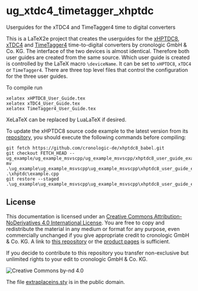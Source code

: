 # ug_xtdc4_timetagger_xhptdc
Userguides for the xTDC4 and TimeTagger4 time to digital converters

This is a LaTeX2e project that creates the userguides for the [xHPTDC8](https://www.cronologic.de/products/tdcs/xhptdc8-pcie), [xTDC4](https://www.cronologic.de/products/tdcs/xtdc4-pcie) and [TimeTagger4](https://www.cronologic.de/products/tdcs/timetagger) time-to-digital converters by cronologic GmbH & Co. KG.
The interface of the two devices is almost identical. Therefore both user guides are created from the same source. Which user guide is created is controlled by the LaTeX macro `\deviceName`. It can be set to `xHPTDC8`, `xTDC4` or `TimeTagger4`. There are three top level files that control the configuration for the three user guides. 

To compile run
```shell
xelatex xHPTDC8_User_Guide.tex
xelatex xTDC4_User_Guide.tex
xelatex TimeTagger4_User_Guide.tex
```
XeLaTeX can be replaced by LuaLaTeX if desired.

To update the xHPTDC8 source code example to the latest version from its [repository](https://github.com/cronologic-de/xhptdc8_babel/tree/main/ug_example), you should execute the following commands before compiling:
```shell
git fetch https://github.com/cronologic-de/xhptdc8_babel.git
git checkout FETCH_HEAD -- ug_example/ug_example_msvscpp/ug_example_msvscpp/xhptdc8_user_guide_example.cpp
mv .\ug_example\ug_example_msvscpp\ug_example_msvscpp\xhptdc8_user_guide_example.cpp .\xhptdc\example.cpp
git restore --staged .\ug_example\ug_example_msvscpp\ug_example_msvscpp\xhptdc8_user_guide_example.cpp
```

## License
This documentation is licensed under an [Creative Commons Attribution-NoDerivatives 4.0 International License](https://creativecommons.org/licenses/by-nd/4.0/).
You are free to copy and redistribute the material in any medium or format for any purpose, even commercially unchanged if you give appropriate credit to cronologic GmbH & Co. KG. A link to [this repository](https://github.com/cronologic-de/ug_xhptdc8 ) or the [product pages](https://www.cronologic.de/products/products-overview#tdcdata) is sufficient.

If you decide to contribute to this repository you transfer non-exclusive but unlimited rights to your edit to cronologic GmbH & Co. KG.

![Creative Commons by-nd 4.0](https://i.creativecommons.org/l/by-nd/4.0/88x31.png)

The file [extraplaceins.sty](extraplaceins.sty) is in the public domain.
